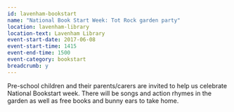 ```yaml
---
id: lavenham-bookstart
name: "National Book Start Week: Tot Rock garden party"
location: lavenham-library
location-text: Lavenham Library
event-start-date: 2017-06-08
event-start-time: 1415
event-end-time: 1500
event-category: bookstart
breadcrumb: y
---
```


Pre-school children and their parents/carers are invited to help us celebrate National Bookstart week. There will be songs and action rhymes in the garden as well as free books and bunny ears to take home.

